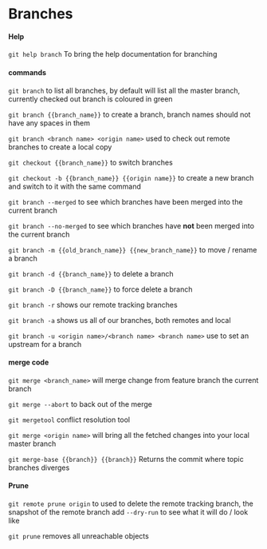 # Branches

#### Help 
`git help branch` To bring the help documentation for branching

#### commands
`git branch` to list all branches, by default will list all the master branch, currently checked out branch is coloured in green

`git branch {{branch_name}}` to create a branch, branch names should not have any spaces in them

`git branch <branch name> <origin name>` used to check out remote branches to create a local copy

`git checkout {{branch_name}}` to switch branches

`git checkout -b {{branch_name}} {{origin name}}` to create a new branch and switch to it with the same command

`git branch --merged` to see which branches have been merged into the current branch

`git branch --no-merged` to see which branches have __not__ been merged into the current branch

`git branch -m {{old_branch_name}} {{new_branch_name}}` to move / rename a branch

`git branch -d {{branch_name}}` to delete a branch

`git branch -D {{branch_name}}` to force delete a branch

`git branch -r` shows our remote tracking branches

`git branch -a` shows us all of our branches, both remotes and local

`git branch -u <origin name>/<branch name> <branch name>` use to set an upstream for a branch

#### merge code
`git merge <branch_name>` will merge change from feature branch the current branch

`git merge --abort` to back out of the merge

`git mergetool` conflict resolution tool

`git merge <origin name>` will bring all the fetched changes into your local master branch

`git merge-base {{branch}} {{branch}}` Returns the commit where topic branches diverges

#### Prune

`git remote prune origin` to used to delete the remote tracking branch, the snapshot of the remote branch add `--dry-run` to see what it will do / look like

`git prune` removes all unreachable objects